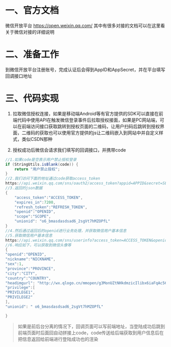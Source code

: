 # 一、官方文档

微信开放平台 https://open.weixin.qq.com/ 其中有很多对接的文档可以在这里看关于微信对接的详细说明

# 二、准备工作

到微信开放平台注册账号，完成认证后会得到AppID和AppSecret，并在平台填写回调接口地址

# 三、代码实现

1. 拉取微信授权连接，如果是移动端Android等有官方提供的SDK可以直接在前端代码中使用API在触发微信登录事件后拉取授权接面，如果是PC网站端，可以在前端访问接口获取跳转到授权页面的二维码，让用户扫码后跳转到授权界面，二维码的获取也可以使用官方提供的js让二维码嵌入到网站中并自定义样式，类似CSDN那种

2. 授权成功后微信会请求我们填写的回调接口，并携带code

```java
//1.如果code是空表示用户禁止授权登录
if (StringUtils.isBlank(code)) {
    return "用户禁止授权";
}
//2.我们访问下面的地址通过code获取access_token
https://api.weixin.qq.com/sns/oauth2/access_token?appid=APPID&secret=SECRET&code="+code+"&grant_type=authorization_code
//3.返回的json数据
{
    "access_token":"ACCESS_TOKEN",
    "expires_in":7200,
    "refresh_token":"REFRESH_TOKEN",
    "openid":"OPENID",
    "scope":"SCOPE",
    "unionid": "o6_bmasdasdsad6_2sgVt7hMZOPfL"
} 
//4.然后通过返回后的openid进行业务处理，并获取微信用户基本信息
//5.获取微信用户基本信息
https://api.weixin.qq.com/sns/userinfo?access_token=ACCESS_TOKEN&openid=OPENID
//6.响应如下，可以获取到微信头像等
{
"openid":"OPENID",
"nickname":"NICKNAME",
"sex":1,
"province":"PROVINCE",
"city":"CITY",
"country":"COUNTRY",
"headimgurl": "http://wx.qlogo.cn/mmopen/g3MonUZtNHkdmzicIlibx6iaFqAc56vxLSUfpb6n5WKSYVY0ChQKkiaJSgQ1dZuTOgvLLrhJbERQQ4eMsv84eavHiaiceqxibJxCfHe/0",
"privilege":[
"PRIVILEGE1",
"PRIVILEGE2"
],
"unionid": " o6_bmasdasdsad6_2sgVt7hMZOPfL"

}
```

> 如果是前后台分离的情况下，回调页面可以写前端地址，当登陆成功后跳到前端页面时后面回自动拼接上code，code传送给后端获取到用户信息后在把信息返回给前端进行登陆成功也的渲染